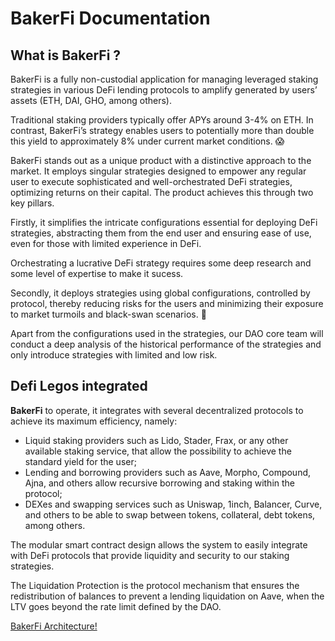 # BakerFi Documentation

## What is BakerFi ?
BakerFi is a fully non-custodial application for managing leveraged staking strategies in various DeFi lending protocols to amplify generated by users’ assets (ETH, DAI, GHO, among others).

Traditional staking providers typically offer APYs around 3-4% on ETH. In contrast, BakerFi’s strategy enables users to potentially more than double this yield to approximately 8% under current market conditions. 😱

BakerFi stands out as a unique product with a distinctive approach to the market. It employs singular strategies designed to empower any regular user to execute sophisticated and well-orchestrated DeFi strategies, optimizing returns on their capital. The product achieves this through two key pillars.

Firstly, it simplifies the intricate configurations essential for deploying DeFi strategies, abstracting them from the end user and ensuring ease of use, even for those with limited experience in DeFi.

Orchestrating a lucrative DeFi strategy requires some deep research and some level of expertise to make it sucess.

Secondly, it deploys strategies using global configurations, controlled by protocol, thereby reducing risks for the users and minimizing their exposure to market turmoils and black-swan scenarios. 🦢

Apart from the configurations used in the strategies, our DAO core team will conduct a deep analysis of the historical performance of the strategies and only introduce strategies with limited and low risk.

## Defi Legos integrated

**BakerFi** to operate, it integrates with several decentralized protocols to achieve its maximum efficiency, namely:

- Liquid staking providers such as Lido, Stader, Frax, or any other available staking service, that allow the possibility to achieve the standard yield for the user;
- Lending and borrowing providers such as Aave, Morpho, Compound, Ajna, and others allow recursive borrowing and staking within the protocol;
- DEXes and swapping services such as Uniswap, 1inch, Balancer,  Curve, and others to be able to swap between tokens, collateral, debt tokens, among others.

The modular smart contract design allows the system to easily integrate with DeFi protocols that provide liquidity and security to our staking strategies.

The Liquidation Protection is the protocol mechanism that ensures the redistribution of balances to prevent a lending liquidation on Aave, when the LTV goes beyond the rate limit defined by the DAO.

[BakerFi Architecture!](architecture.png "BakerFi Architecture")